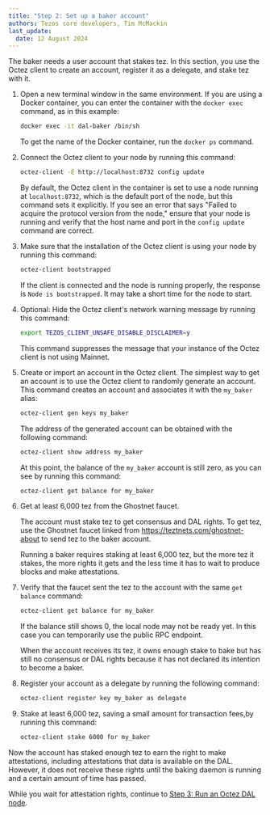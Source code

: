```yaml
---
title: "Step 2: Set up a baker account"
authors: Tezos core developers, Tim McMackin
last_update:
  date: 12 August 2024
---
```


The baker needs a user account that stakes tez.
In this section, you use the Octez client to create an account, register it as a delegate, and stake tez with it.

1. Open a new terminal window in the same environment.
If you are using a Docker container, you can enter the container with the `docker exec` command, as in this example:

   ```bash
   docker exec -it dal-baker /bin/sh
   ```

   To get the name of the Docker container, run the `docker ps` command.

1. Connect the Octez client to your node by running this command:

   ```bash
   octez-client -E http://localhost:8732 config update
   ```

   By default, the Octez client in the container is set to use a node running at `localhost:8732`, which is the default port of the node, but this command sets it explicitly.
   If you see an error that says "Failed to acquire the protocol version from the node," ensure that your node is running and verify that the host name and port in the `config update` command are correct.

1. Make sure that the installation of the Octez client is using your node by running this command:

   ```bash
   octez-client bootstrapped
   ```

   If the client is connected and the node is running properly, the response is `Node is bootstrapped`.
   It may take a short time for the node to start.

1. Optional: Hide the Octez client's network warning message by running this command:

   ```bash
   export TEZOS_CLIENT_UNSAFE_DISABLE_DISCLAIMER=y
   ```

   This command suppresses the message that your instance of the Octez client is not using Mainnet.

1. Create or import an account in the Octez client.
The simplest way to get an account is to use the Octez client to randomly generate an account.
This command creates an account and associates it with the `my_baker` alias:

   ```bash
   octez-client gen keys my_baker
   ```

   The address of the generated account can be obtained with the following command:

   ```bash
   octez-client show address my_baker
   ```

   At this point, the balance of the `my_baker` account is still zero, as you can see by running this command:

   ```bash
   octez-client get balance for my_baker
   ```

1. Get at least 6,000 tez from the Ghostnet faucet.

   The account must stake tez to get consensus and DAL rights.
   To get tez, use the Ghostnet faucet linked from https://teztnets.com/ghostnet-about to send tez to the baker account.

   Running a baker requires staking at least 6,000 tez, but the more tez it stakes, the more rights it gets and the less time it has to wait to produce blocks and make attestations.

1. Verify that the faucet sent the tez to the account with the same `get balance` command:

   ```bash
   octez-client get balance for my_baker
   ```

   If the balance still shows 0, the local node may not be ready yet.
   In this case you can temporarily use the public RPC endpoint.

   When the account receives its tez, it owns enough stake to bake but has still no consensus or DAL rights because it has not declared its intention to become a baker.

1. Register your account as a delegate by running the following command:

   ```bash
   octez-client register key my_baker as delegate
   ```

1. Stake at least 6,000 tez, saving a small amount for transaction fees,by running this command:

   ```bash
   octez-client stake 6000 for my_baker
   ```

Now the account has staked enough tez to earn the right to make attestations, including attestations that data is available on the DAL.
However, it does not receive these rights until the baking daemon is running and a certain amount of time has passed.

While you wait for attestation rights, continue to [Step 3: Run an Octez DAL node](./run-dal-node).
